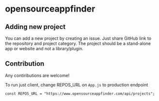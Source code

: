 # opensourceappfinder

## Adding new project

You can add a new project by creating an issue. Just share GitHub link to the repository and project category.
The project should be a stand-alone app or website and not a library/plugin.


## Contribution

Any contiributions are welcome!

To run just client, change REPOS_URL on `App.js` to production endpoint

`const REPOS_URL = "https://www.opensourceappfinder.com/api/projects";`
